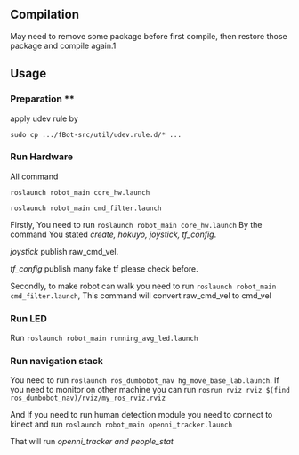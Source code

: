 ## Compilation
May need to remove some package before first compile, then restore those package and compile again.1
## Usage
### Preparation **
apply udev rule by

`sudo cp .../fBot-src/util/udev.rule.d/* ...`

### Run Hardware
All command

`roslaunch robot_main core_hw.launch`

`roslaunch robot_main cmd_filter.launch`

Firstly, You need to run
`roslaunch robot_main core_hw.launch`
By the command You stated *create, hokuyo, joystick, tf_config*.

*joystick* publish raw_cmd_vel.

*tf_config* publish many fake tf please check before.

Secondly, to make robot can walk you need to run
`roslaunch robot_main cmd_filter.launch`, This command will convert raw_cmd_vel to cmd_vel

### Run LED
Run `roslaunch robot_main running_avg_led.launch`

### Run navigation stack
You need to run `roslaunch ros_dumbobot_nav hg_move_base_lab.launch`.
If you need to monitor on other machine you can run
`rosrun rviz rviz $(find ros_dumbobot_nav)/rviz/my_ros_rviz.rviz`

And If you need to run human detection module you need to connect to kinect and run `roslaunch robot_main openni_tracker.launch`

That will run *openni_tracker and people_stat*
